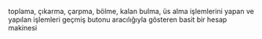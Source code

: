 toplama, çıkarma, çarpma, bölme, kalan bulma, üs alma işlemlerini yapan ve yapılan işlemleri geçmiş butonu aracılığıyla gösteren basit bir hesap makinesi
